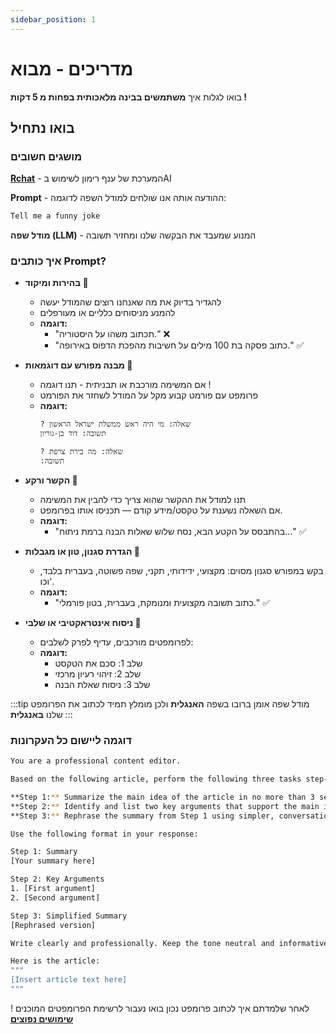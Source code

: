 ```yaml
---
sidebar_position: 1
---
```


# מדריכים - מבוא

בואו לגלות איך **משתמשים בבינה מלאכותית בפחות מ 5 דקות !**

## בואו נתחיל
### מושגים חשובים

  **[Rchat](https://docusaurus.new)** - המערכת של ענף רימון לשימוש בAI

**Prompt** - ההודעה אותה אנו שולחים למודל השפה
לדוגמה:
```bash
Tell me a funny joke
```

**מודל שפה (LLM)** - המנוע שמעבד את הבקשה שלנו ומחזיר תשובה

### איך כותבים Prompt?
- **בהירות ומיקוד 🎯**
  - להגדיר בדיוק את מה שאנחנו רוצים שהמודל יעשה
  - להמנע מניסוחים כלליים או מעורפלים
  - **דוגמה:**
    - "תכתוב משהו על היסטוריה." ❌
    - "כתוב פסקה בת 100 מילים על חשיבות מהפכת הדפוס באירופה." ✅ 

- **מבנה מפורש עם דוגמאות 🧱**
  - אם המשימה מורכבת או תבניתית - תנו דוגמה !
  - פרומפט עם פורמט קבוע מקל על המודל לשחזר את הפורמט
  - **דוגמה:**
    ```bash
    ? שאלה: מי היה ראש ממשלת ישראל הראשון
    תשובה: דוד בן-גוריון

    ? שאלה: מה בירת צרפת
    :תשובה
    ```

- **הקשר ורקע 🧠**
  - תנו למודל את ההקשר שהוא צריך כדי להבין את המשימה
  - אם השאלה נשענת על טקסט/מידע קודם — תכניסו אותו בפרומפט.
  - **דוגמה:**
    -  "בהתבסס על הקטע הבא, נסח שלוש שאלות הבנה ברמת ניתוח..." ✅ 

- **הגדרת סגנון, טון או מגבלות 📝**
  - בקש במפורש סגנון מסוים: מקצועי, ידידותי, תקני, שפה פשוטה, בעברית בלבד, וכו'.
  - **דוגמה:**
    -  "כתוב תשובה מקצועית ומנומקת, בעברית, בטון פורמלי." ✅ 

- **ניסוח אינטראקטיבי או שלבי 🧪**
  - לפרומפטים מורכבים, עדיף לפרק לשלבים:
  - **דוגמה:**
    - שלב 1: סכם את הטקסט
    - שלב 2: זיהוי רעיון מרכזי
    - שלב 3: ניסוח שאלת הבנה

:::tip
מודל שפה אומן ברובו בשפה **האנגלית** ולכן מומלץ תמיד לכתוב את הפרומפט שלנו **באנגלית**
:::

### דוגמה ליישום כל העקרונות

```bash
You are a professional content editor.

Based on the following article, perform the following three tasks step-by-step:

**Step 1:** Summarize the main idea of the article in no more than 3 sentences.  
**Step 2:** Identify and list two key arguments that support the main idea.  
**Step 3:** Rephrase the summary from Step 1 using simpler, conversational English suitable for a high-school audience.

Use the following format in your response:

Step 1: Summary
[Your summary here]

Step 2: Key Arguments
1. [First argument]
2. [Second argument]

Step 3: Simplified Summary
[Rephrased version]

Write clearly and professionally. Keep the tone neutral and informative.

Here is the article:
"""
[Insert article text here]
"""
```

לאחר שלמדתם איך לכתוב פרומפט נכון בואו נעבור לרשימת הפרומפטים המוכנים !
**[שימושים נפוצים](category/שימושים-נפוצים)**


